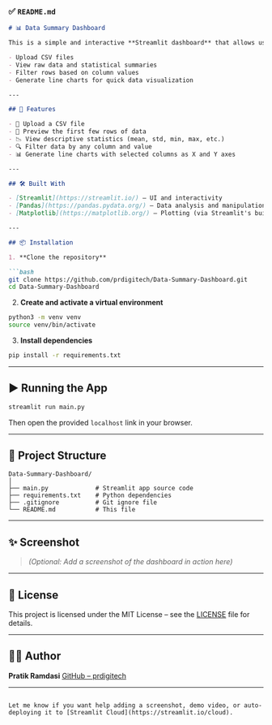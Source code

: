 ### ✅ `README.md`

````markdown
# 📊 Data Summary Dashboard

This is a simple and interactive **Streamlit dashboard** that allows users to:

- Upload CSV files
- View raw data and statistical summaries
- Filter rows based on column values
- Generate line charts for quick data visualization

---

## 🚀 Features

- 📁 Upload a CSV file
- 🧾 Preview the first few rows of data
- 📉 View descriptive statistics (mean, std, min, max, etc.)
- 🔍 Filter data by any column and value
- 📊 Generate line charts with selected columns as X and Y axes

---

## 🛠️ Built With

- [Streamlit](https://streamlit.io/) – UI and interactivity
- [Pandas](https://pandas.pydata.org/) – Data analysis and manipulation
- [Matplotlib](https://matplotlib.org/) – Plotting (via Streamlit's built-in support)

---

## 📦 Installation

1. **Clone the repository**

```bash
git clone https://github.com/prdigitech/Data-Summary-Dashboard.git
cd Data-Summary-Dashboard
````

2. **Create and activate a virtual environment**

```bash
python3 -m venv venv
source venv/bin/activate
```

3. **Install dependencies**

```bash
pip install -r requirements.txt
```

---

## ▶️ Running the App

```bash
streamlit run main.py
```

Then open the provided `localhost` link in your browser.

---

## 📁 Project Structure

```
Data-Summary-Dashboard/
│
├── main.py             # Streamlit app source code
├── requirements.txt    # Python dependencies
├── .gitignore          # Git ignore file
└── README.md           # This file
```

---

## ✨ Screenshot

> *(Optional: Add a screenshot of the dashboard in action here)*

---

## 📄 License

This project is licensed under the MIT License – see the [LICENSE](LICENSE) file for details.

---

## 🙋‍♂️ Author

**Pratik Ramdasi**
[GitHub – prdigitech](https://github.com/prdigitech)

---

```

Let me know if you want help adding a screenshot, demo video, or auto-deploying it to [Streamlit Cloud](https://streamlit.io/cloud).
```
